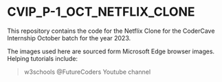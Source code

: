 # CVIP_P-1_OCT_NETFLIX_CLONE
This repository contains  the code for the Netflix Clone for the CoderCave Internship October batch for the year 2023.

The images used here are sourced form Microsoft Edge browser images.
Helping tutorials include:
> w3schools
> @FutureCoders Youtube channel
